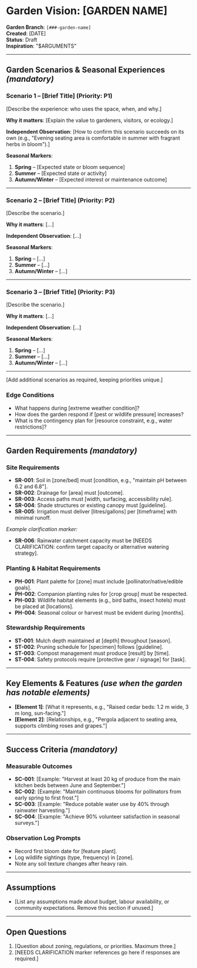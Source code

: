 # Garden Vision: [GARDEN NAME]

**Garden Branch**: `[###-garden-name]`  
**Created**: [DATE]  
**Status**: Draft  
**Inspiration**: "$ARGUMENTS"

---

## Garden Scenarios & Seasonal Experiences *(mandatory)*

<!--
  Prioritise scenarios that describe how the garden should feel or perform for people, pollinators, and wildlife.
  Each scenario must be independently achievable so the garden can deliver value even if only that scenario is completed.
-->

### Scenario 1 – [Brief Title] (Priority: P1)

[Describe the experience: who uses the space, when, and why.]

**Why it matters**: [Explain the value to gardeners, visitors, or ecology.]

**Independent Observation**: [How to confirm this scenario succeeds on its own (e.g., "Evening seating area is comfortable in summer with fragrant herbs in bloom").]

**Seasonal Markers**:
1. **Spring** – [Expected state or bloom sequence]
2. **Summer** – [Expected state or activity]
3. **Autumn/Winter** – [Expected interest or maintenance outcome]

---

### Scenario 2 – [Brief Title] (Priority: P2)

[Describe the scenario.]

**Why it matters**: [...]

**Independent Observation**: [...]

**Seasonal Markers**:
1. **Spring** – [...]
2. **Summer** – [...]
3. **Autumn/Winter** – [...]

---

### Scenario 3 – [Brief Title] (Priority: P3)

[Describe the scenario.]

**Why it matters**: [...]

**Independent Observation**: [...]

**Seasonal Markers**:
1. **Spring** – [...]
2. **Summer** – [...]
3. **Autumn/Winter** – [...]

---

[Add additional scenarios as required, keeping priorities unique.]

### Edge Conditions

- What happens during [extreme weather condition]?
- How does the garden respond if [pest or wildlife pressure] increases?
- What is the contingency plan for [resource constraint, e.g., water restrictions]?

---

## Garden Requirements *(mandatory)*

<!--
  Replace the placeholder bullets with the requirements that must be honoured for this garden to succeed.
  Phrase each requirement so a gardener can verify it outdoors.
-->

### Site Requirements

- **SR-001**: Soil in [zone/bed] must [condition, e.g., "maintain pH between 6.2 and 6.8"].
- **SR-002**: Drainage for [area] must [outcome].
- **SR-003**: Access paths must [width, surfacing, accessibility rule].
- **SR-004**: Shade structures or existing canopy must [guideline].
- **SR-005**: Irrigation must deliver [litres/gallons] per [timeframe] with minimal runoff.

*Example clarification marker:*  
- **SR-006**: Rainwater catchment capacity must be [NEEDS CLARIFICATION: confirm target capacity or alternative watering strategy].

### Planting & Habitat Requirements

- **PH-001**: Plant palette for [zone] must include [pollinator/native/edible goals].
- **PH-002**: Companion planting rules for [crop group] must be respected.
- **PH-003**: Wildlife habitat elements (e.g., bird baths, insect hotels) must be placed at [locations].
- **PH-004**: Seasonal colour or harvest must be evident during [months].

### Stewardship Requirements

- **ST-001**: Mulch depth maintained at [depth] throughout [season].
- **ST-002**: Pruning schedule for [specimen] follows [guideline].
- **ST-003**: Compost management must produce [result] by [time].
- **ST-004**: Safety protocols require [protective gear / signage] for [task].

---

## Key Elements & Features *(use when the garden has notable elements)*

- **[Element 1]**: [What it represents, e.g., "Raised cedar beds: 1.2 m wide, 3 m long, sun-facing."]
- **[Element 2]**: [Relationships, e.g., "Pergola adjacent to seating area, supports climbing roses and grapes."]

---

## Success Criteria *(mandatory)*

### Measurable Outcomes

- **SC-001**: [Example: "Harvest at least 20 kg of produce from the main kitchen beds between June and September."]
- **SC-002**: [Example: "Maintain continuous blooms for pollinators from early spring to first frost."]
- **SC-003**: [Example: "Reduce potable water use by 40% through rainwater harvesting."]
- **SC-004**: [Example: "Achieve 90% volunteer satisfaction in seasonal surveys."]

### Observation Log Prompts

- Record first bloom date for [feature plant].
- Log wildlife sightings (type, frequency) in [zone].
- Note any soil texture changes after heavy rain.

---

## Assumptions

- [List any assumptions made about budget, labour availability, or community expectations. Remove this section if unused.]

---

## Open Questions

1. [Question about zoning, regulations, or priorities. Maximum three.]
2. [NEEDS CLARIFICATION marker references go here if responses are required.]
